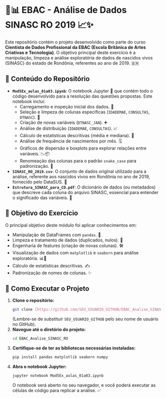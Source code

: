 # 👶📊 EBAC - Análise de Dados SINASC RO 2019 📈✨

Este repositório contém o projeto desenvolvido como parte do curso **Cientista de Dados Profissional da EBAC (Escola Britânica de Artes Criativas e Tecnologia)**. O objetivo principal deste exercício é a manipulação, limpeza e análise exploratória de dados de nascidos vivos (SINASC) do estado de Rondônia, referentes ao ano de 2019. 🇧🇷

## 📂 Conteúdo do Repositório

* **`Mod5Ex_aulas_01a03.ipynb`**: O notebook Jupyter 📓 que contém todo o código desenvolvido para a resolução das questões propostas. Este notebook inclui:
    * Carregamento e inspeção inicial dos dados. 🧐
    * Seleção e limpeza de colunas específicas (`IDADEMAE`, `CONSULTAS`, `DTNASC`). 🧹
    * Criação de novas variáveis (`DTNASC_JAN`). ➕
    * Análise de distribuição (`IDADEMAE`, `CONSULTAS`). 📈
    * Cálculo de estatísticas descritivas (média e mediana). 🔢
    * Análise de frequência de nascimentos por mês. 🗓️
    * Gráficos de dispersão e boxplots para explorar relações entre variáveis. 📉📦
    * Renomeação das colunas para o padrão `snake_case` para padronização. 🐍
* **`SINASC_RO_2019.csv`**: O conjunto de dados original utilizado para a análise, referente aos nascidos vivos em Rondônia no ano de 2019, fornecido pelo DataSUS. 💾
* **`Estrutura_SINASC_para_CD.pdf`**: O dicionário de dados (ou metadados) que descreve cada coluna do arquivo SINASC, essencial para entender o significado das variáveis. 📖

## 🎯 Objetivo do Exercício

O principal objetivo deste módulo foi aplicar conhecimentos em:

* Manipulação de DataFrames com `pandas`. 🐼
* Limpeza e tratamento de dados (duplicados, nulos). 🧼
* Engenharia de features (criação de novas colunas). 🛠️
* Visualização de dados com `matplotlib` e `seaborn` para análise exploratória. 📊🎨
* Cálculo de estatísticas descritivas. ✍️
* Padronização de nomes de colunas. ✨

## 🚀 Como Executar o Projeto

1.  **Clone o repositório:**
    ```bash
    git clone [https://github.com/SEU_USUARIO_GITHUB/EBAC_Analise_SINASC_RO.git](https://github.com/SEU_USUARIO_GITHUB/EBAC_Analise_SINASC_RO.git)
    ```
    (Lembre-se de substituir `SEU_USUARIO_GITHUB` pelo seu nome de usuário no GitHub).
2.  **Navegue até o diretório do projeto:**
    ```bash
    cd EBAC_Analise_SINASC_RO
    ```
3.  **Certifique-se de ter as bibliotecas necessárias instaladas:**
    ```bash
    pip install pandas matplotlib seaborn numpy
    ```
4.  **Abra o notebook Jupyter:**
    ```bash
    jupyter notebook Mod5Ex_aulas_01a03.ipynb
    ```
    O notebook será aberto no seu navegador, e você poderá executar as células de código para replicar a análise. ✅

